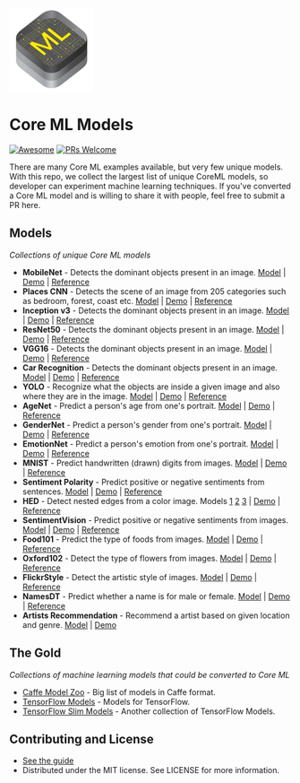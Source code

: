 <img src="images/coreml.png" width="150" height="150"/>

# Core ML Models

[![Awesome](https://cdn.rawgit.com/sindresorhus/awesome/d7305f38d29fed78fa85652e3a63e154dd8e8829/media/badge.svg)](https://github.com/sindresorhus/awesome)
[![PRs Welcome](https://img.shields.io/badge/PRs-welcome-brightgreen.svg)](http://makeapullrequest.com)

There are many Core ML examples available, but very few unique models. With this repo, we collect the largest list of unique CoreML models, so developer can experiment machine learning techniques. If you've converted a Core ML model and is willing to share it with people, feel free to submit a PR here.

## Models
*Collections of unique Core ML models*

* **MobileNet** - Detects the dominant objects present in an image. [Model](https://github.com/hollance/MobileNet-CoreML/raw/master/MobileNet.mlmodel)  | [Demo](https://github.com/hollance/MobileNet-CoreML) | [Reference](https://arxiv.org/abs/1704.04861)
* **Places CNN** - Detects the scene of an image from 205 categories such as bedroom, forest, coast etc. [Model](https://github.com/chenyi1989/CoreMLDemo/blob/master/CoreMLDemo/GoogLeNetPlaces.mlmodel)  | [Demo](https://github.com/chenyi1989/CoreMLDemo) | [Reference](http://places.csail.mit.edu/index.html)
* **Inception v3** - Detects the dominant objects present in an image. [Model](https://github.com/yulingtianxia/Core-ML-Sample/)  | [Demo](https://github.com/yulingtianxia/Core-ML-Sample/blob/master/CoreMLSample/Inceptionv3.mlmodel) | [Reference](https://arxiv.org/abs/1512.00567)
* **ResNet50** - Detects the dominant objects present in an image. [Model](https://github.com/ytakzk/CoreML-samples/blob/master/CoreML-samples/Resnet50.mlmodel)  | [Demo](https://github.com/ytakzk/CoreML-samples) | [Reference](https://arxiv.org/abs/1512.03385)
* **VGG16** - Detects the dominant objects present in an image. [Model](https://docs-assets.developer.apple.com/coreml/models/VGG16.mlmodel)  | [Demo](https://github.com/alaphao/CoreMLExample) | [Reference](https://arxiv.org/abs/1409.1556)
* **Car Recognition** - Detects the dominant objects present in an image. [Model](https://github.com/likedan/Core-ML-Car-Recognition/blob/master/Convert/googlenet_finetune_web_car.caffemodel)  | [Demo](https://github.com/likedan/Core-ML-Car-Recognition) | [Reference](http://mmlab.ie.cuhk.edu.hk/datasets/comp_cars/index.html)
* **YOLO** - Recognize what the objects are inside a given image and also where they are in the image. [Model](https://github.com/hollance/YOLO-CoreML-MPSNNGraph/blob/master/TinyYOLO-CoreML/TinyYOLO-CoreML/TinyYOLO.mlmodel)  | [Demo](https://github.com/hollance/YOLO-CoreML-MPSNNGraph) | [Reference](http://machinethink.net/blog/object-detection-with-yolo/)
* **AgeNet** - Predict a person's age from one's portrait. [Model](https://drive.google.com/file/d/0B1ghKa_MYL6mT1J3T1BEeWx4TWc/view?usp=sharingl)  | [Demo](https://github.com/cocoa-ai/FacesVisionDemo) | [Reference](http://www.openu.ac.il/home/hassner/projects/cnn_agegender/)
* **GenderNet** - Predict a person's gender from one's portrait. [Model](https://drive.google.com/file/d/0B1ghKa_MYL6mYkNsZHlyc2ZuaFk/view?usp=sharing)  | [Demo](https://github.com/cocoa-ai/FacesVisionDemo) | [Reference](http://www.openu.ac.il/home/hassner/projects/cnn_agegender/)
* **EmotionNet** - Predict a person's emotion from one's portrait. [Model](https://drive.google.com/file/d/0B1ghKa_MYL6mTlYtRGdXNFlpWDQ/view?usp=sharing)  | [Demo](https://github.com/cocoa-ai/FacesVisionDemo) | [Reference](http://www.openu.ac.il/home/hassner/projects/cnn_emotions/)
* **MNIST** - Predict handwritten (drawn) digits from images. [Model](https://github.com/ph1ps/MNIST-CoreML/raw/master/MNISTPrediction/MNIST.mlmodel)  | [Demo](https://github.com/ph1ps/MNIST-CoreML) | [Reference](http://yann.lecun.com/exdb/mnist/)
* **Sentiment Polarity** - Predict positive or negative sentiments from sentences. [Model](https://github.com/cocoa-ai/SentimentCoreMLDemo/raw/master/SentimentPolarity/Resources/SentimentPolarity.mlmodel)  | [Demo](https://github.com/cocoa-ai/SentimentCoreMLDemo) | [Reference](http://boston.lti.cs.cmu.edu/classes/95-865-K/HW/HW3/)
* **HED** - Detect nested edges from a color image. Models [1](https://github.com/s1ddok/HED-CoreML/blob/master/HED-CoreML/Models/HED_fuse.mlmodel) [2](https://github.com/s1ddok/HED-CoreML/blob/master/HED-CoreML/Models/HED_so.mlmodel) [3](https://github.com/s1ddok/HED-CoreML/blob/master/HED-CoreML/Models/HED_so3.mlmodel)  | [Demo](https://github.com/s1ddok/HED-CoreML) | [Reference](http://dl.acm.org/citation.cfm?id=2654889)
* **SentimentVision** - Predict positive or negative sentiments from images. [Model](https://drive.google.com/open?id=0B1ghKa_MYL6mZ0dITW5uZlgyNTg)  | [Demo](https://github.com/cocoa-ai/SentimentVisionDemo) | [Reference](http://www.sciencedirect.com/science/article/pii/S0262885617300355?via%3Dihub)
* **Food101** - Predict the type of foods from images. [Model](https://drive.google.com/open?id=0B5TjkH3njRqnVjBPZGRZbkNITjA)  | [Demo](https://github.com/ph1ps/Food101-CoreML) | [Reference](http://visiir.lip6.fr/explore)
* **Oxford102** - Detect the type of flowers from images. [Model](https://drive.google.com/file/d/0B1ghKa_MYL6meDBHT2NaZGxkNzQ/view?usp=sharing)  | [Demo](https://github.com/cocoa-ai/FlowersVisionDemo) | [Reference](http://jimgoo.com/flower-power/)
* **FlickrStyle** - Detect the artistic style of images. [Model](https://drive.google.com/file/d/0B1ghKa_MYL6meDBHT2NaZGxkNzQ/view?usp=sharing)  | [Demo](https://github.com/SwiftBrain/awesome-CoreML-models) | [Reference](http://sergeykarayev.com/files/1311.3715v3.pdf)
* **NamesDT** - Predict whether a name is for male or female. [Model](https://github.com/cocoa-ai/NamesCoreMLDemo/raw/master/Names/Resources/NamesDT.mlmodel)  | [Demo](https://github.com/cocoa-ai/NamesCoreMLDemo) | [Reference](http://nlpforhackers.io/introduction-machine-learning/)
* **Artists Recommendation** - Recommend a artist based on given location and genre. [Model](https://github.com/agnosticdev/Blog-Examples/blob/master/UsingCoreMLtoCreateASongRecommendationEngine/Artist.mlmodel)  | [Demo](https://github.com/agnosticdev/Blog-Examples/tree/master/UsingCoreMLtoCreateASongRecommendationEngine)

## The Gold
*Collections of machine learning models that could be converted to Core ML*

* [Caffe Model Zoo](https://github.com/BVLC/caffe/wiki/Model-Zoo) - Big list of models in Caffe format.
* [TensorFlow Models](https://github.com/tensorflow/models) - Models for TensorFlow.
* [TensorFlow Slim Models](https://github.com/tensorflow/models/blob/master/slim/README.md) - Another collection of TensorFlow Models.

## Contributing and License
* [See the guide](https://github.com/likedan/Awesome-CoreML-Models/blob/master/.github/CONTRIBUTING.md)
* Distributed under the MIT license. See LICENSE for more information.
